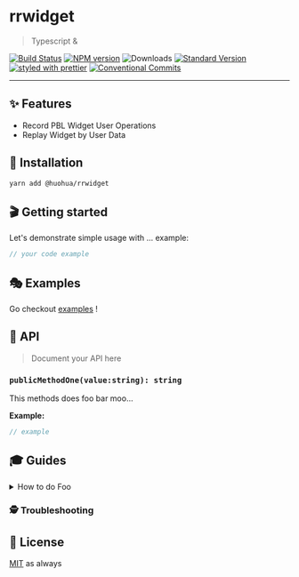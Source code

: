 # rrwidget

> Typescript &

[![Build Status](https://travis-ci.org/bzg0382@gmail.com/rrwidget.svg?branch=master)](https://travis-ci.org/bzg0382@gmail.com/rrwidget)
[![NPM version](https://img.shields.io/npm/v/@huohua/rrwidget.svg)](https://www.npmjs.com/package/@huohua/rrwidget)
![Downloads](https://img.shields.io/npm/dm/@huohua/rrwidget.svg)
[![Standard Version](https://img.shields.io/badge/release-standard%20version-brightgreen.svg)](https://github.com/conventional-changelog/standard-version)
[![styled with prettier](https://img.shields.io/badge/styled_with-prettier-ff69b4.svg)](https://github.com/prettier/prettier)
[![Conventional Commits](https://img.shields.io/badge/Conventional%20Commits-1.0.0-yellow.svg)](https://conventionalcommits.org)

---

## ✨ Features

- Record PBL Widget User Operations
- Replay Widget by User Data

## 🔧 Installation

```sh
yarn add @huohua/rrwidget
```

## 🎬 Getting started

Let's demonstrate simple usage with ... example:

```ts
// your code example
```

## 🎭 Examples

Go checkout [examples](./examples) !

## 📜 API

> Document your API here

### `publicMethodOne(value:string): string`

This methods does foo bar moo...

**Example:**

```ts
// example
```

## 🎓 Guides

<details>
<summary>How to do Foo</summary>
Today we're gonna build Foo....
</details>

### 🕵️ Troubleshooting

## 🥂 License

[MIT](./LICENSE.md) as always
